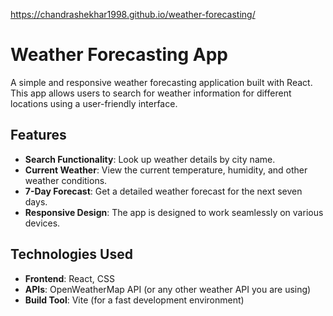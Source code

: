 https://chandrashekhar1998.github.io/weather-forecasting/

# Weather Forecasting App

A simple and responsive weather forecasting application built with React. This app allows users to search for weather information for different locations using a user-friendly interface.

## Features

- **Search Functionality**: Look up weather details by city name.
- **Current Weather**: View the current temperature, humidity, and other weather conditions.
- **7-Day Forecast**: Get a detailed weather forecast for the next seven days.
- **Responsive Design**: The app is designed to work seamlessly on various devices.

## Technologies Used

- **Frontend**: React, CSS
- **APIs**: OpenWeatherMap API (or any other weather API you are using)
- **Build Tool**: Vite (for a fast development environment)



